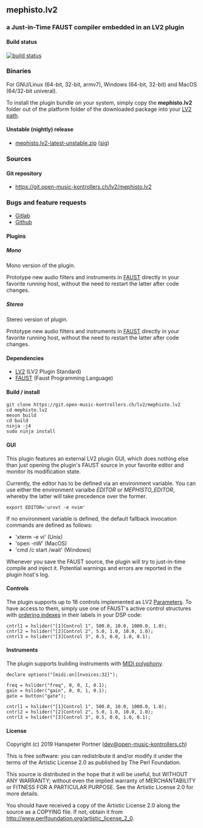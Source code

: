 ## mephisto.lv2

### a Just-in-Time FAUST compiler embedded in an LV2 plugin

#### Build status

[![build status](https://gitlab.com/OpenMusicKontrollers/mephisto.lv2/badges/master/build.svg)](https://gitlab.com/OpenMusicKontrollers/mephisto.lv2/commits/master)

### Binaries

For GNU/Linux (64-bit, 32-bit, armv7), Windows (64-bit, 32-bit) and MacOS
(64/32-bit univeral).

To install the plugin bundle on your system, simply copy the __mephisto.lv2__
folder out of the platform folder of the downloaded package into your
[LV2 path](http://lv2plug.in/pages/filesystem-hierarchy-standard.html).

<!--
#### Stable release

* [mephisto.lv2-0.16.0.zip](https://dl.open-music-kontrollers.ch/mephisto.lv2/stable/mephisto.lv2-0.16.0.zip) ([sig](https://dl.open-music-kontrollers.ch/mephisto.lv2/stable/mephisto.lv2-0.16.0.zip.sig))
-->

#### Unstable (nightly) release

* [mephisto.lv2-latest-unstable.zip](https://dl.open-music-kontrollers.ch/mephisto.lv2/unstable/mephisto.lv2-latest-unstable.zip) ([sig](https://dl.open-music-kontrollers.ch/mephisto.lv2/unstable/mephisto.lv2-latest-unstable.zip.sig))

### Sources

<!--
#### Stable release

* [mephisto.lv2-0.16.0.tar.xz](https://git.open-music-kontrollers.ch/lv2/mephisto.lv2/snapshot/mephisto.lv2-0.16.0.tar.xz)
-->

#### Git repository

* <https://git.open-music-kontrollers.ch/lv2/mephisto.lv2>

<!--
### Packages

* [ArchLinux](https://www.archlinux.org/packages/community/x86_64/mephisto.lv2/)
-->

### Bugs and feature requests

* [Gitlab](https://gitlab.com/OpenMusicKontrollers/mephisto.lv2)
* [Github](https://github.com/OpenMusicKontrollers/mephisto.lv2)

#### Plugins

##### Mono

Mono version of the plugin.

Prototype new audio filters and instruments in [FAUST](https://faust.grame.fr)
directly in your favorite running host, without the need to restart the latter
after code changes.

##### Stereo

Stereo version of plugin.

Prototype new audio filters and instruments in [FAUST](https://faust.grame.fr)
directly in your favorite running host, without the need to restart the latter
after code changes.

#### Dependencies

* [LV2](http://lv2plug.in) (LV2 Plugin Standard)
* [FAUST](https://faust.grame.fr/) (Faust Programming Language)

#### Build / install

	git clone https://git.open-music-kontrollers.ch/lv2/mephisto.lv2
	cd mephisto.lv2
	meson build
	cd build
	ninja -j4
	sudo ninja install

#### GUI

This plugin features an external LV2 plugin GUI, which does nothing else than
just opening the plugin's FAUST source in your favorite editor and monitor its
modification state.

Currently, the editor has to be defined via an environment variable. You can
use either the environment varialbe *EDITOR* or *MEPHISTO_EDITOR*, whereby the
latter will take precedence over the former.

    export EDITOR='urxvt -e nvim'

If no environment variable is defined, the default fallback invocation commands
are defined as follows:

* 'xterm -e vi' (Unix)
* 'open -nW' (MacOS)
* 'cmd /c start /wait' (Windows)

Whenever you save the FAUST source, the plugin will try to just-in-time compile and
inject it. Potential warnings and errors are reported in the plugin host's log.

#### Controls

The plugin supports up to 16 controls implemented as LV2
[Parameters](http://lv2plug.in/ns/lv2core/lv2core.html#Parameter). To have
access to them, simply use one of FAUST's active control structures with
[ordering indexes](https://faust.grame.fr/doc/manual/index.html#ordering-ui-elements)
in their labels in your DSP code:

    cntrl1 = hslider("[1]Control 1", 500.0, 10.0, 1000.0, 1.0);
    cntrl2 = hslider("[2]Control 2", 5.0, 1.0, 10.0, 1.0);
    cntrl3 = hslider("[3]Control 3", 0.5, 0.0, 1.0, 0.1);

#### Instruments

The plugin supports building instruments with
[MIDI polyphony](https://faust.grame.fr/doc/manual/index.html#midi-polyphony-support).

    declare options("[midi:on][nvoices:32]");

    freq = hslider("freq", 0, 0, 1, 0.1);
    gain = hslider("gain", 0, 0, 1, 0.1);
    gate = button("gate");

    cntrl1 = hslider("[1]Control 1", 500.0, 10.0, 1000.0, 1.0);
    cntrl2 = hslider("[2]Control 2", 5.0, 1.0, 10.0, 1.0);
    cntrl3 = hslider("[3]Control 3", 0.5, 0.0, 1.0, 0.1);

#### License

Copyright (c) 2019 Hanspeter Portner (dev@open-music-kontrollers.ch)

This is free software: you can redistribute it and/or modify
it under the terms of the Artistic License 2.0 as published by
The Perl Foundation.

This source is distributed in the hope that it will be useful,
but WITHOUT ANY WARRANTY; without even the implied warranty of
MERCHANTABILITY or FITNESS FOR A PARTICULAR PURPOSE. See the
Artistic License 2.0 for more details.

You should have received a copy of the Artistic License 2.0
along the source as a COPYING file. If not, obtain it from
<http://www.perlfoundation.org/artistic_license_2_0>.
